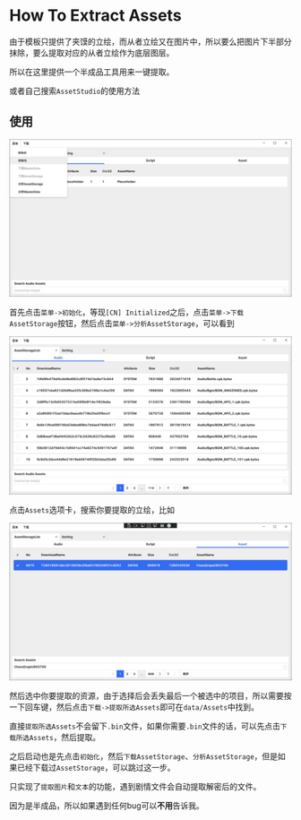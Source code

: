 # How To Extract Assets

由于模板只提供了夹馍的立绘，而从者立绘又在图片中，所以要么把图片下半部分抹除，要么提取对应的从者立绘作为底层图层。

所以在这里提供一个半成品工具用来一键提取。

或者自己搜索`AssetStudio`的使用方法

## 使用

![1.jpg](https://github.com/hexstr/FGOAssetsModifyTool/blob/module/docs/imgs/1.jpg?raw=true)

首先点击`菜单->初始化`，等现`[CN] Initialized`之后，点击`菜单->下载AssetStorage`按钮，然后点击`菜单->分析AssetStorage`，可以看到

![2.jpg](https://github.com/hexstr/FGOAssetsModifyTool/blob/module/docs/imgs/2.jpg?raw=true)

点击`Assets`选项卡，搜索你要提取的立绘，比如

![3.jpg](https://github.com/hexstr/FGOAssetsModifyTool/blob/module/docs/imgs/3.jpg?raw=true)

然后选中你要提取的资源，由于选择后会丢失最后一个被选中的项目，所以需要按一下回车键，然后点击`下载->提取所选Assets`即可在`data/Assets`中找到。

直接`提取所选Assets`不会留下`.bin`文件，如果你需要`.bin`文件的话，可以先点击`下载所选Assets`，然后提取。

之后启动也是先点击`初始化`，然后`下载AssetStorage`、`分析AssetStorage`，但是如果已经下载过`AssetStorage`，可以跳过这一步。

只实现了`提取图片`和`文本`的功能，遇到剧情文件会自动提取解密后的文件。

因为是半成品，所以如果遇到任何bug可以**不用**告诉我。